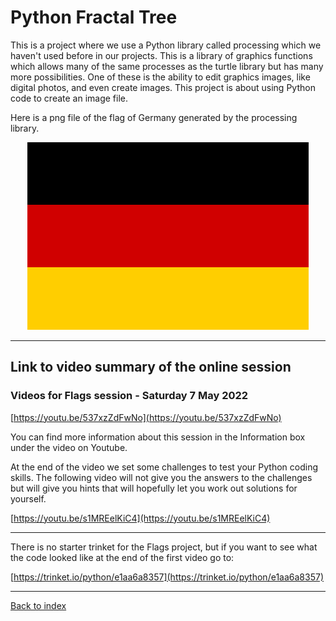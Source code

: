 # Python Fractal Tree

This is a project where we use a Python library called processing which we haven't used before in our projects. This is a library of graphics functions which allows many of the same processes as the turtle library but has many more possibilities. One of these is the ability to edit graphics images, like digital photos, and even create images. This project is about using Python code to create an image file.

Here is a png file of the flag of Germany generated by the processing library.

<p align="center">
  <img src="germany.png">
</p>

---
## Link to video summary of the online session

### Videos for Flags session - Saturday 7 May 2022

[https://youtu.be/537xzZdFwNo](https://youtu.be/537xzZdFwNo)

You can find more information about this session in the Information box under the video on Youtube.

At the end of the video we set some challenges to test your Python coding skills. The following video will not give you the answers to the challenges but will give you hints that will hopefully let you work out solutions for yourself.

[https://youtu.be/s1MREelKiC4](https://youtu.be/s1MREelKiC4)

---
There is no starter trinket for the Flags project, but if you want to see what the code looked like at the end of the first video go to:

[https://trinket.io/python/e1aa6a8357](https://trinket.io/python/e1aa6a8357)

---
[Back to index](README.md)
